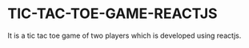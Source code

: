 # TIC-TAC-TOE-GAME-REACTJS
It is a tic tac toe game of two players which is developed using reactjs.
